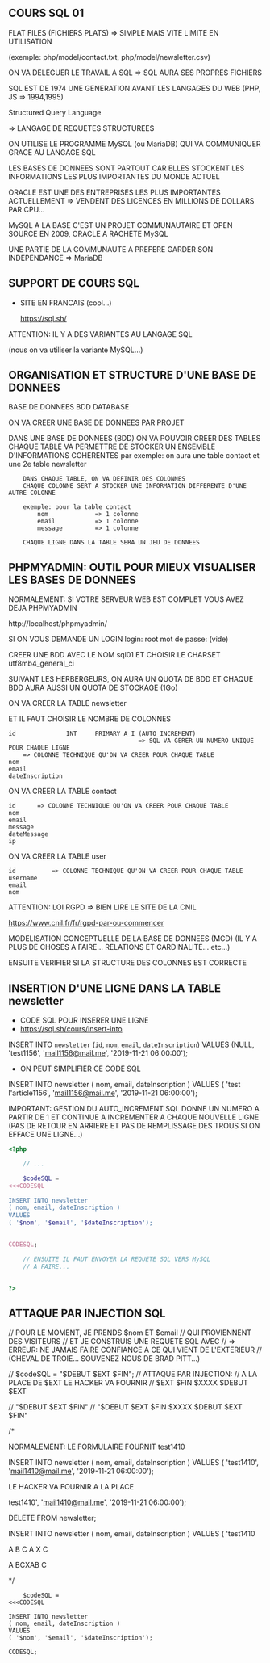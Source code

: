 ## COURS SQL 01

FLAT FILES (FICHIERS PLATS)
=> SIMPLE MAIS VITE LIMITE EN UTILISATION

(exemple: php/model/contact.txt, php/model/newsletter.csv)

ON VA DELEGUER LE TRAVAIL A SQL 
=> SQL AURA SES PROPRES FICHIERS

SQL EST DE 1974
UNE GENERATION AVANT LES LANGAGES DU WEB (PHP, JS => 1994,1995)

Structured
Query
Language

=> LANGAGE DE REQUETES STRUCTUREES

ON UTILISE LE PROGRAMME MySQL (ou MariaDB) QUI VA COMMUNIQUER GRACE AU LANGAGE SQL

LES BASES DE DONNEES SONT PARTOUT 
CAR ELLES STOCKENT LES INFORMATIONS LES PLUS IMPORTANTES DU MONDE ACTUEL

ORACLE EST UNE DES ENTREPRISES LES PLUS IMPORTANTES ACTUELLEMENT
=> VENDENT DES LICENCES EN MILLIONS DE DOLLARS PAR CPU...

MySQL A LA BASE C'EST UN PROJET COMMUNAUTAIRE ET OPEN SOURCE
EN 2009, ORACLE A RACHETE MySQL

UNE PARTIE DE LA COMMUNAUTE A PREFERE GARDER SON INDEPENDANCE
=> MariaDB



## SUPPORT DE COURS SQL

* SITE EN FRANCAIS (cool...)

    https://sql.sh/

ATTENTION: IL Y A DES VARIANTES AU LANGAGE SQL

(nous on va utiliser la variante MySQL...)


## ORGANISATION ET STRUCTURE D'UNE BASE DE DONNEES


BASE DE DONNEES 
BDD
DATABASE

ON VA CREER UNE BASE DE DONNEES PAR PROJET

DANS UNE BASE DE DONNEES (BDD)
    ON VA POUVOIR CREER DES TABLES
        CHAQUE TABLE VA PERMETTRE DE STOCKER UN ENSEMBLE D'INFORMATIONS COHERENTES
        par exemple: 
            on aura une table contact 
            et une 2e table newsletter

        DANS CHAQUE TABLE, ON VA DEFINIR DES COLONNES
        CHAQUE COLONNE SERT A STOCKER UNE INFORMATION DIFFERENTE D'UNE AUTRE COLONNE

        exemple: pour la table contact
            nom             => 1 colonne
            email           => 1 colonne
            message         => 1 colonne

        CHAQUE LIGNE DANS LA TABLE SERA UN JEU DE DONNEES

## PHPMYADMIN: OUTIL POUR MIEUX VISUALISER LES BASES DE DONNEES


NORMALEMENT: SI VOTRE SERVEUR WEB EST COMPLET
VOUS AVEZ DEJA PHPMYADMIN

http://localhost/phpmyadmin/


SI ON VOUS DEMANDE UN LOGIN
login:          root
mot de passe:   (vide)


CREER UNE BDD 
AVEC LE NOM sql01
ET CHOISIR LE CHARSET utf8mb4_general_ci


SUIVANT LES HERBERGEURS, ON AURA UN QUOTA DE BDD 
ET CHAQUE BDD AURA AUSSI UN QUOTA DE STOCKAGE (1Go)

ON VA CREER LA TABLE newsletter

ET IL FAUT CHOISIR LE NOMBRE DE COLONNES

    id              INT     PRIMARY A_I (AUTO_INCREMENT)
                                        => SQL VA GERER UN NUMERO UNIQUE POUR CHAQUE LIGNE    
        => COLONNE TECHNIQUE QU'ON VA CREER POUR CHAQUE TABLE
    nom
    email
    dateInscription


ON VA CREER LA TABLE contact

    id      => COLONNE TECHNIQUE QU'ON VA CREER POUR CHAQUE TABLE
    nom
    email
    message
    dateMessage
    ip

ON VA CREER LA TABLE user

    id          => COLONNE TECHNIQUE QU'ON VA CREER POUR CHAQUE TABLE
    username
    email
    nom

ATTENTION: LOI RGPD => BIEN LIRE LE SITE DE LA CNIL

https://www.cnil.fr/fr/rgpd-par-ou-commencer



MODELISATION CONCEPTUELLE DE LA BASE DE DONNEES (MCD)
(IL Y A PLUS DE CHOSES A FAIRE... RELATIONS ET CARDINALITE... etc...)

ENSUITE VERIFIER SI LA STRUCTURE DES COLONNES EST CORRECTE

## INSERTION D'UNE LIGNE DANS LA TABLE newsletter

* CODE SQL POUR INSERER UNE LIGNE
* https://sql.sh/cours/insert-into


INSERT INTO `newsletter` 
(`id`, `nom`, `email`, `dateInscription`) 
VALUES 
(NULL, 'test1156', 'mail1156@mail.me', '2019-11-21 06:00:00');

* ON PEUT SIMPLIFIER CE CODE SQL

INSERT INTO newsletter 
( nom, email, dateInscription ) 
VALUES 
( 'test l\'article1156', 'mail1156@mail.me', '2019-11-21 06:00:00');


IMPORTANT: GESTION DU AUTO_INCREMENT
SQL DONNE UN NUMERO A PARTIR DE 1 ET CONTINUE A INCREMENTER A CHAQUE NOUVELLE LIGNE
(PAS DE RETOUR EN ARRIERE ET PAS DE REMPLISSAGE DES TROUS SI ON EFFACE UNE LIGNE...)

```php
<?php

    // ...

    $codeSQL =
<<<CODESQL

INSERT INTO newsletter 
( nom, email, dateInscription ) 
VALUES 
( '$nom', '$email', '$dateInscription');


CODESQL;

    // ENSUITE IL FAUT ENVOYER LA REQUETE SQL VERS MySQL
    // A FAIRE...


?>
```

## ATTAQUE PAR INJECTION SQL


// POUR LE MOMENT, JE PRENDS $nom ET $email
// QUI PROVIENNENT DES VISITEURS
// ET JE CONSTRUIS UNE REQUETE SQL AVEC
// => ERREUR: NE JAMAIS FAIRE CONFIANCE A CE QUI VIENT DE L'EXTERIEUR
// (CHEVAL DE TROIE... SOUVENEZ NOUS DE BRAD PITT...)

// $codeSQL = "$DEBUT $EXT $FIN";
// ATTAQUE PAR INJECTION: 
//    A LA PLACE DE $EXT LE HACKER VA FOURNIR 
//    $EXT $FIN $XXXX $DEBUT $EXT

//  "$DEBUT $EXT $FIN"
//  "$DEBUT $EXT $FIN $XXXX $DEBUT $EXT $FIN"

/*

NORMALEMENT: LE FORMULAIRE FOURNIT test1410

INSERT INTO newsletter 
( nom, email, dateInscription ) 
VALUES 
( 'test1410', 'mail1410@mail.me', '2019-11-21 06:00:00');

LE HACKER VA FOURNIR A LA PLACE


test1410', 'mail1410@mail.me', '2019-11-21 06:00:00');

DELETE FROM newsletter;

INSERT INTO newsletter 
( nom, email, dateInscription ) 
VALUES 
( 'test1410



A B C
A X C

A BCXAB C



*/

        $codeSQL =
    <<<CODESQL

    INSERT INTO newsletter 
    ( nom, email, dateInscription ) 
    VALUES 
    ( '$nom', '$email', '$dateInscription');

    CODESQL;
























            













